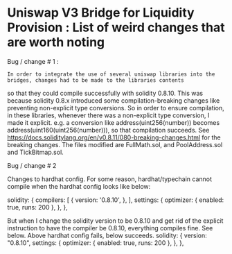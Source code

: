 # Uniswap V3 Bridge for Liquidity Provision : List of weird changes that are worth noting

Bug / change # 1 : 

    In order to integrate the use of several uniswap libraries into the bridges, changes had to be made to the libraries contents 
so that they could compile successfully with solidity 0.8.10. This was because solidity 0.8.x introduced some compilation-breaking
changes like preventing non-explicit type conversions. So in order to ensure compilation, in these libraries, whenever there was
a non-explicit type conversion, I made it explicit. e.g. a conversion like address(uint256(number)) becomes address(uint160(uint256(number))), so that compilation succeeds. 
See 
https://docs.soliditylang.org/en/v0.8.11/080-breaking-changes.html
for the breaking changes. The files modified are FullMath.sol, and PoolAddress.sol and TickBitmap.sol.

Bug / change # 2 

Changes to hardhat config. For some reason, hardhat/typechain cannot compile when the hardhat config looks like below:

solidity: {
    compilers: [
      {
        version: '0.8.10',
      },
    ],
    settings: {
      optimizer: { enabled: true, runs: 200 },
    },
  },

But when I change the solidity version to be 0.8.10 and get rid of the explicit instruction to have the compiler be 0.8.10, 
everything compiles fine. See below. Above hardhat config fails, below succeeds. 
solidity: {
    version: "0.8.10",
    settings: {
      optimizer: { enabled: true, runs: 200 },
    },
  },